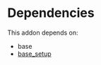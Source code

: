 # Dependencies

This addon depends on:

- base
- [base_setup](../../../../../oca-ocb-core/odoo-bringout-oca-ocb-base_setup)
